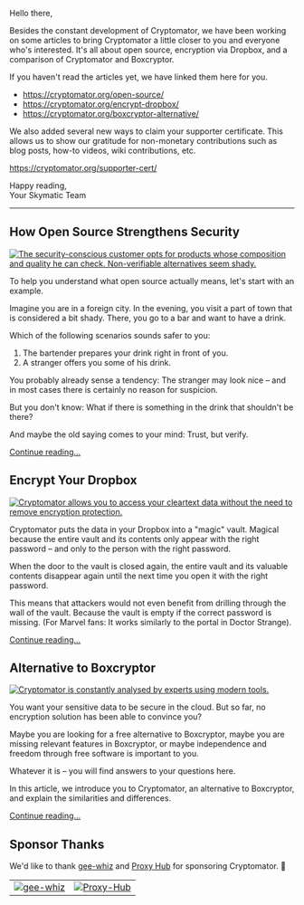 Hello there,

Besides the constant development of Cryptomator, we have been working on some articles to bring Cryptomator a little closer to you and everyone who's interested. It's all about open source, encryption via Dropbox, and a comparison of Cryptomator and Boxcryptor.

If you haven't read the articles yet, we have linked them here for you.

- <https://cryptomator.org/open-source/>
- <https://cryptomator.org/encrypt-dropbox/>
- <https://cryptomator.org/boxcryptor-alternative/>

We also added several new ways to claim your supporter certificate. This allows us to show our gratitude for non-monetary contributions such as blog posts, how-to videos, wiki contributions, etc.

<https://cryptomator.org/supporter-cert/>

Happy reading,  
Your Skymatic Team

---

## How Open Source Strengthens Security

<a href="https://cryptomator.org/open-source/">
  <img src="https://cryptomator.org/img/open-source/bartender-vs-stranger.png" alt="The security-conscious customer opts for products whose composition and quality he can check. Non-verifiable alternatives seem shady." />
</a>

To help you understand what open source actually means, let's start with an example.

Imagine you are in a foreign city. In the evening, you visit a part of town that is considered a bit shady. There, you go to a bar and want to have a drink.

Which of the following scenarios sounds safer to you:
1. The bartender prepares your drink right in front of you.
2. A stranger offers you some of his drink.

You probably already sense a tendency: The stranger may look nice – and in most cases there is certainly no reason for suspicion.

But you don't know: What if there is something in the drink that shouldn't be there?

And maybe the old saying comes to your mind: Trust, but verify.

[Continue reading…](https://cryptomator.org/open-source/)

## Encrypt Your Dropbox

<a href="https://cryptomator.org/encrypt-dropbox/">
  <img src="https://cryptomator.org/img/encrypt-dropbox/cryptobot-unlocking-vault.png" alt="Cryptomator allows you to access your cleartext data without the need to remove encryption protection." />
</a>

Cryptomator puts the data in your Dropbox into a "magic" vault. Magical because the entire vault and its contents only appear with the right password – and only to the person with the right password.

When the door to the vault is closed again, the entire vault and its valuable contents disappear again until the next time you open it with the right password.

This means that attackers would not even benefit from drilling through the wall of the vault. Because the vault is empty if the correct password is missing. (For Marvel fans: It works similarly to the portal in Doctor Strange).

[Continue reading…](https://cryptomator.org/encrypt-dropbox/)

## Alternative to Boxcryptor

<a href="https://cryptomator.org/boxcryptor-alternative/">
  <img src="https://cryptomator.org/img/boxcryptor-alternative/cryptobot-analysis.png" alt="Cryptomator is constantly analysed by experts using modern tools." />
</a>

You want your sensitive data to be secure in the cloud. But so far, no encryption solution has been able to convince you?

Maybe you are looking for a free alternative to Boxcryptor, maybe you are missing relevant features in Boxcryptor, or maybe independence and freedom through free software is important to you.

Whatever it is – you will find answers to your questions here.

In this article, we introduce you to Cryptomator, an alternative to Boxcryptor, and explain the similarities and differences.

[Continue reading…](https://cryptomator.org/boxcryptor-alternative/)

## Sponsor Thanks

We'd like to thank [gee-whiz](https://www.gee-whiz.de/) and [Proxy Hub](https://proxy-hub.com/) for sponsoring Cryptomator. :rocket:

<table class="my-16" cellspacing="16">
  <tr>
    <td class="pr-8"><a href="https://www.gee-whiz.de/"><img class="h-64" src="https://cryptomator.org/img/sponsors/geewhiz.svg" alt="gee-whiz"></a></td>
    <td class="pl-8"><a href="https://proxy-hub.com/"><img class="h-64" src="https://cryptomator.org/img/sponsors/proxyhub.svg" alt="Proxy-Hub"></a></td>
  </tr>
</table>
